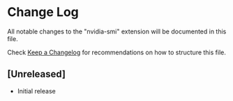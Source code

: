 # Change Log
All notable changes to the "nvidia-smi" extension will be documented in this file.

Check [Keep a Changelog](http://keepachangelog.com/) for recommendations on how to structure this file.

## [Unreleased]
- Initial release

